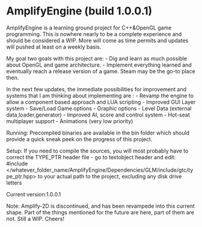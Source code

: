 # AmplifyEngine (build 1.0.0.1)


AmplifyEngine is a learning ground project for C++&OpenGL game programming. This is nowhere nearly to be a complete experience and should be considered a WIP. More will come as time permits and updates will pushed at least on a weekly basis.

My goal two goals with this project are: - Dig and learn as much possible about OpenGL and game architecture. - Implement everything learned and eventually reach a release version of a game. Steam may be the go-to place then.

In the next few updates, the immediate possibilities for improvement and systems that I am thinking about implementing are : - Revamp the engine to allow a component based approach and LUA scripting - Improved GUI Layer system - Save/Load Game options - Graphic options - Level Data (external data,loader,generator) - Improved AI, score and control system - Hot-seat multiplayer support - Animations (very low priority)

Running: Precompiled binaries are available in the bin folder which should provide a quick sneak peek on the progress of this project.

Setup: If you need to compile the sources, you will most probably have to correct the TYPE_PTR header file - go to textobject header and edit: #include </whatever_folder_name/AmplifyEngine/Dependencies/GLM/include/gtc/type_ptr.hpp> to your actual path to the project, excluding any disk drive letters

Current version:1.0.0.1

Note: Amplify-2D is discontinued, and has been revampede into this current shape. Part of the things mentioned for the future are here, part of them are not. Still a WIP. Cheers!